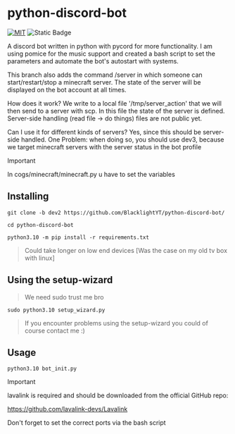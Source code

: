 # python-discord-bot
[![MIT](https://img.shields.io/github/license/BlacklightYT/python-discord-bot?color=a3425d)](https://github.com/BlacklightYT/python-discord-bot/blob/main/LICENSE) ![Static Badge](https://img.shields.io/badge/python-3.10-brightgreen?style=flat&logo=python)

A discord bot written in python with pycord for more functionality.
I am using pomice for the music support and created a bash script 
to set the parameters and automate the bot's autostart with systems.

This branch also adds the command /server in which someone can start/restart/stop 
a minecraft server. The state of the server will be displayed on the bot account
at all times.

How does it work?
We write to a local file '/tmp/server_action' that we will then send to a server
with scp. In this file the state of the server is defined. 
Server-side handling (read file -> do things) files are not public yet.

Can I use it for different kinds of servers?
Yes, since this should be server-side handled. 
One Problem: when doing so, you should use dev3, because we target 
minecraft servers with the server status in the bot profile 

> [!IMPORTANT]
> In cogs/minecraft/minecraft.py u have to set the variables

## Installing
``` 
git clone -b dev2 https://github.com/BlacklightYT/python-discord-bot/
```
```
cd python-discord-bot
```
```
python3.10 -m pip install -r requirements.txt
```
> Could take longer on low end devices
> [Was the case on my old tv box with linux]

## Using the setup-wizard
> We need sudo trust me bro
```
sudo python3.10 setup_wizard.py
```
> If you encounter problems using the setup-wizard you could of course contact me :)

## Usage
```
python3.10 bot_init.py
```

> [!IMPORTANT]
> lavalink is required and should be downloaded from the official GitHub repo:
> 
> https://github.com/lavalink-devs/Lavalink
> 
> Don't forget to set the correct ports via the bash script
